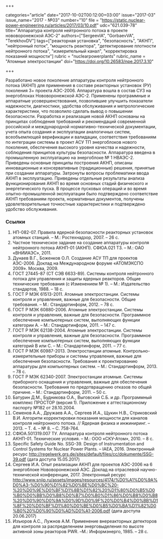 +++

categories="article"
date="2017-10-02T00:12:00+03:00"
issue="2017-03"
issue_name="2017 - №03"
number="10"
file = "https://static.nuclear-power-engineering.ru/articles/2017/03/10.pdf"
udc="621.039-78"
title="Аппаратура контроля нейтронного потока в проекте нововоронежской АЭС-2"
authors=["SergeevIА", "GorbaevVA", "TerekhovDV"]
tags=["реакторная установка", "безопасность", "АКНП", "нейтронный поток", "мощность реактора", "детектирование плотности нейтронного потока", "измерительный канал", "корректировка показаний мощности"]
rubric = "nuclearpowerplants"
rubric_name = "Aтомные электростанции"
doi="https://doi.org/10.26583/npe.2017.3.10"

+++

Разработано новое поколение аппаратуры контроля нейтронного потока (АКНП) для применения в составе реакторных установок (РУ) поколения 3+ проекта АЭС-2006. Аппаратура вошла в состав СУЗ на энергоблоках Нововоронежской АЭС-2. Применены программные и аппаратные усовершенствования, позволившие улучшить показатели надежности, диагностики, удобства обслуживания и метрологические характеристики, что позволило сделать вывод о повышении безопасности. Разработка и реализация новой АКНП основаны на принципах соблюдения требований и рекомендаций современной российской и международной нормативно-технической документации, учета опыта создания и эксплуатации аналогичных систем, всеобъемлющей верификации и валидации, соответствия требованиям по интеграции системы в проект АСУ ТП энергоблоков нового поколения, обеспечения высокого уровня качества и надежности, соблюдения принципов культуры безопасности. Аппаратура введена в промышленную эксплуатацию на энергоблоке № 1 НВАЭС-2. Приведены основные принципы построения АКНП, описаны инновационные и консервативные (традиционные) решения, принятые при создании аппаратуры. Затронуты вопросы проблематики ввода АКНП в эксплуатацию. Приведены отдельные результаты анализа функционирования АКНП во время основных стадий физического и энергетического пуска. В процессе пусковых операций и во время опытно-промышленной эксплуатации было подтверждено соответствие АКНП требованиям проекта, нормативных документов, получены удовлетворительные точностные характеристики и подтверждено удобство обслуживания.

### Ссылки

1. НП-082-07. Правила ядерной безопасности реакторных установок атомных станций. – М.: Ростехнадзор, 2007. – 26 с.
2. Частное техническое задание на создание аппаратуры контроля нейтронного потока АКНП-01 (АКНП). СФЮА.021 ТЗ. – М.: ОАО «ВНИИАЭС», 2011.
3. Дунаев В.Г., Боженков О.Л. Создание АСУ ТП для проектов АЭС-2006. Доклад на Международном форуме «АТОМЭКСПО 2009». Москва, 2009.
4. ГОСТ 27445-87 (СТ СЭВ 6633-89). Системы контроля нейтронного потока для управления и защиты ядерных реакторов. Общие технические требования (с Изменением № 1). – М.: Издательство стандартов, 1988. – 18 с.
5. ГОСТ Р МЭК 61513-2011. Атомные электростанции. Системы контроля и управления, важные для безопасности. Общие требования. – М.: Стандартинформ, 2012. – 78 с.
6. ГОСТ Р МЭК 60880-2006. Атомные электростанции. Системы контроля и управления, важные для безопасности. Программное обеспечение компьютерных систем, выполняющих функции категории А. – М.: Стандартинформ, 2011. – 147 с.
7. ГОСТ Р МЭК 62138-2004. Атомные электростанции. Системы контроля и управления, важные для безопасности. Программное обеспечение компьютерных систем, выполняющих функции категорий B или C. – М.: Стандартинформ, 2011. – 77 c.
8. ГОСТ Р МЭК 60987-2013. Электростанции атомные. Контрольно-измерительные приборы и системы управления, важные для обеспечения безопасности. Требования к проектированию аппаратуры для компьютерных систем. – М.: Стандартинформ, 2013. – 78 c.
9. ГОСТ Р МЭК 62340-2007. Электростанции атомные. Системы приборного оснащения и управления, важные для обеспечения безопасности. Требования по предотвращению отказов по общей причине. – М.: Стандартинформ, 2011. – 50 c.
10. Батурин Д.М., Будникова О.А., Выговский С.Б. и др. Программный комплекс ПРОСТОР (версия 1). Приложение к аттестационному паспорту №182 от 28.10.2004.
11. Семенов А.А., Дружаев А.А., Сергеев И.А., Щукин Н.В., Стриковский В.И. Алгоритм корректировки показания мощности для каналов контроля нейтронного потока. // Ядерная физика и инжиниринг. – 2013. – Т. 4. – № 8. – С. 758-764.
12. СФЮА.501319.007 ТУ. Аппаратура контроля нейтронного потока АКНП-01. Технические условия. – М.: ООО «СКУ-Атом», 2010. – 8 с.
13. Specific Safety Guide No. SSG-39. Design of Instrumentation and Control Systems for Nuclear Power Plants. – IAEA, 2016. Электронный ресурс http://regelwerk.grs.de/sites/default/files/cc/dokumente/SSG-39.pdf (дата доступа 15.05.2017)
14. Сергеев И.А. Опыт реализации АКНП для проектов АЭС-2006 на 6 энергоблоке Нововоронежской АЭС. Доклад на отраслевой научно-технической конференции, 2017. Электронный ресурс http://www.sniip.ru/assets/images/resources/4174/%D0%A1%D0%9A%D0%A3-%D0%90%D1%82%D0%BE%D0%BC%20-%20%D0%9E%D0%BF%D1%8B%D1%82%20%D1%80%D0%B5%D0%B0%D0%BB%D0%B8%D0%B7%D0%B0%D1%86%D0%B8%D0%B8%20%D0%90%D0%9A%D0%9D%D0%9F%20%D0%B4%D0%BB%D1%8F%20%D0%BF%D1%80%D0%BE%D0%B5%D0%BA%D1%82%D0%B0%20%D0%90%D0%AD%D0%A1-2006.pdf (дата доступа 20.06.2017)
15. Изъюров А.С., Лужнов А.М. Применение внереакторных детекторов для контроля за распределением энерговыделения по высоте активной зоны реакторов PWR. –М.: Информэнерго, 1985. – 28 с.